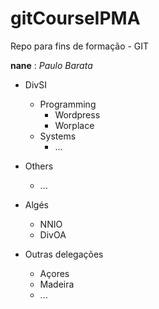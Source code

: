 # gitCourseIPMA
Repo para fins de formação - GIT

**nane** : *Paulo Barata*

- DivSI
  - Programming
    - Wordpress
    - Worplace
  - Systems
    - ...
      
- Others
    - ...

- Algés
  - NNIO
  - DivOA

- Outras delegações
  - Açores
  - Madeira
  - ...


